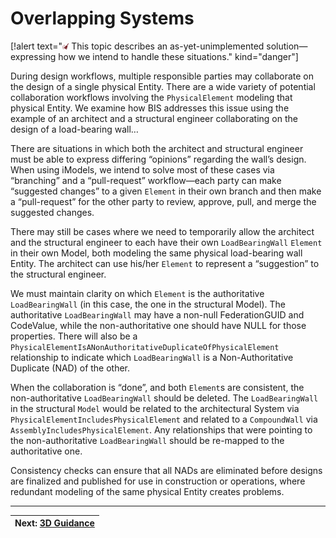 # Overlapping Systems

[!alert text="<img src="./media/clean-01.svg" style="width:2%;height:2%;">  This topic describes an as-yet-unimplemented solution—expressing how we intend to handle these situations." kind="danger"]

During design workflows, multiple responsible parties may collaborate on the design of a single physical Entity. There are a wide variety of potential collaboration workflows involving the `PhysicalElement` modeling that physical Entity.  We examine how BIS addresses this issue using the example of an architect and a structural engineer collaborating on the design of a load-bearing wall…

There are situations in which both the architect and structural engineer must be able to express differing “opinions” regarding the wall’s design. When using iModels, we intend to solve most of these cases via “branching” and a “pull-request” workflow—each party can make “suggested changes” to a given `Element` in their own branch and then make a “pull-request” for the other party to review, approve, pull, and merge the suggested changes.

There may still be cases where we need to temporarily allow the architect and the structural engineer to each have their own `LoadBearingWall` `Element` in their own Model, both modeling the same physical load-bearing wall Entity. The architect can use his/her `Element` to represent a “suggestion” to the structural engineer.

We must maintain clarity on which `Element` is the authoritative `LoadBearingWall` (in this case, the one in the structural Model). The authoritative `LoadBearingWall` may have a non-null FederationGUID and CodeValue, while the non-authoritative one should have NULL for those properties.
There will also be a `PhysicalElementIsANonAuthoritativeDuplicateOfPhysicalElement` relationship to indicate which `LoadBearingWall` is a Non-Authoritative Duplicate (NAD) of the other.

When the collaboration is “done”, and both `Element`s are consistent, the non-authoritative `LoadBearingWall` should be deleted. The `LoadBearingWall` in the structural `Model` would be related to the architectural System via `PhysicalElementIncludesPhysicalElement` and related to a `CompoundWall` via `AssemblyIncludesPhysicalElement`. Any relationships that were pointing to the non-authoritative `LoadBearingWall` should be re-mapped to the authoritative one.

Consistency checks can ensure that all NADs are eliminated before designs are finalized and published for use in construction or operations, where redundant modeling of the same physical Entity creates problems.

---
| Next: [3D Guidance](./3d-guidance.md)
|:---
